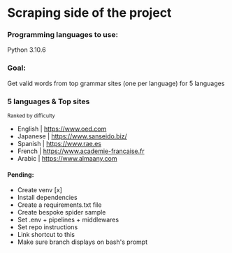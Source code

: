 # Scraping side of the project

### Programming languages to use:

Python 3.10.6

### Goal:

Get valid words from top grammar sites (one per language) for 5 languages

### 5 languages & Top sites
<sub> Ranked by difficulty </sub>

- English | https://www.oed.com
- Japanese | https://www.sanseido.biz/ <!-- /User/Dic/Index.aspx -->
- Spanish | https://www.rae.es
- French | https://www.academie-francaise.fr
- Arabic | https://www.almaany.com


#### Pending:

 - Create venv [x]
 - Install dependencies
 - Create a requirements.txt file
 - Create bespoke spider sample
 - Set .env + pipelines + middlewares
 - Set repo instructions
 - Link shortcut to this
 - Make sure branch displays on bash's prompt
